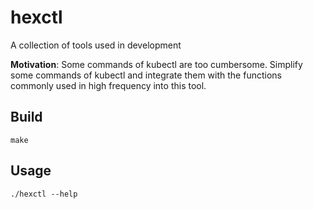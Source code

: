 # hexctl

A collection of tools used in development

**Motivation**: Some commands of kubectl are too cumbersome. Simplify some commands of kubectl and integrate them with the functions commonly used in high frequency into this tool.

## Build
```
make
```

## Usage
```
./hexctl --help
```
